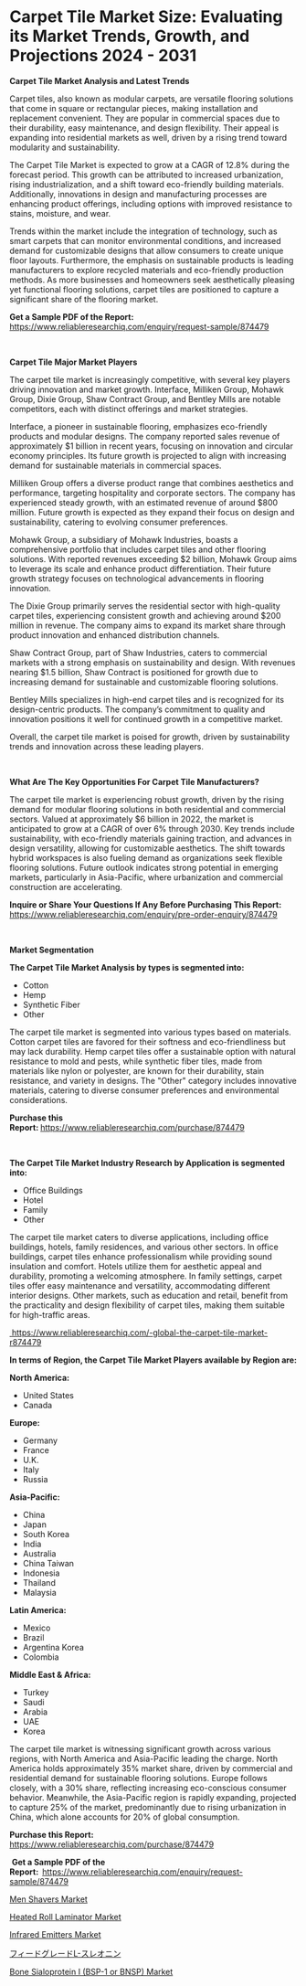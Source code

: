 <p><h1>Carpet Tile Market Size: Evaluating its Market Trends, Growth, and Projections 2024 - 2031</h1></p><p><strong>Carpet Tile Market Analysis and Latest Trends</strong></p>
<p><p>Carpet tiles, also known as modular carpets, are versatile flooring solutions that come in square or rectangular pieces, making installation and replacement convenient. They are popular in commercial spaces due to their durability, easy maintenance, and design flexibility. Their appeal is expanding into residential markets as well, driven by a rising trend toward modularity and sustainability.</p><p>The Carpet Tile Market is expected to grow at a CAGR of 12.8% during the forecast period. This growth can be attributed to increased urbanization, rising industrialization, and a shift toward eco-friendly building materials. Additionally, innovations in design and manufacturing processes are enhancing product offerings, including options with improved resistance to stains, moisture, and wear.</p><p>Trends within the market include the integration of technology, such as smart carpets that can monitor environmental conditions, and increased demand for customizable designs that allow consumers to create unique floor layouts. Furthermore, the emphasis on sustainable products is leading manufacturers to explore recycled materials and eco-friendly production methods. As more businesses and homeowners seek aesthetically pleasing yet functional flooring solutions, carpet tiles are positioned to capture a significant share of the flooring market.</p></p>
<p><strong>Get a Sample PDF of the Report:&nbsp;</strong> <a href="https://www.reliableresearchiq.com/enquiry/request-sample/874479">https://www.reliableresearchiq.com/enquiry/request-sample/874479</a></p>
<p>&nbsp;</p>
<p><strong>Carpet Tile Major Market Players</strong></p>
<p><p>The carpet tile market is increasingly competitive, with several key players driving innovation and market growth. Interface, Milliken Group, Mohawk Group, Dixie Group, Shaw Contract Group, and Bentley Mills are notable competitors, each with distinct offerings and market strategies.</p><p>Interface, a pioneer in sustainable flooring, emphasizes eco-friendly products and modular designs. The company reported sales revenue of approximately $1 billion in recent years, focusing on innovation and circular economy principles. Its future growth is projected to align with increasing demand for sustainable materials in commercial spaces.</p><p>Milliken Group offers a diverse product range that combines aesthetics and performance, targeting hospitality and corporate sectors. The company has experienced steady growth, with an estimated revenue of around $800 million. Future growth is expected as they expand their focus on design and sustainability, catering to evolving consumer preferences.</p><p>Mohawk Group, a subsidiary of Mohawk Industries, boasts a comprehensive portfolio that includes carpet tiles and other flooring solutions. With reported revenues exceeding $2 billion, Mohawk Group aims to leverage its scale and enhance product differentiation. Their future growth strategy focuses on technological advancements in flooring innovation.</p><p>The Dixie Group primarily serves the residential sector with high-quality carpet tiles, experiencing consistent growth and achieving around $200 million in revenue. The company aims to expand its market share through product innovation and enhanced distribution channels.</p><p>Shaw Contract Group, part of Shaw Industries, caters to commercial markets with a strong emphasis on sustainability and design. With revenues nearing $1.5 billion, Shaw Contract is positioned for growth due to increasing demand for sustainable and customizable flooring solutions.</p><p>Bentley Mills specializes in high-end carpet tiles and is recognized for its design-centric products. The company’s commitment to quality and innovation positions it well for continued growth in a competitive market.</p><p>Overall, the carpet tile market is poised for growth, driven by sustainability trends and innovation across these leading players.</p></p>
<p>&nbsp;</p>
<p><strong>What Are The Key Opportunities For Carpet Tile Manufacturers?</strong></p>
<p><p>The carpet tile market is experiencing robust growth, driven by the rising demand for modular flooring solutions in both residential and commercial sectors. Valued at approximately $6 billion in 2022, the market is anticipated to grow at a CAGR of over 6% through 2030. Key trends include sustainability, with eco-friendly materials gaining traction, and advances in design versatility, allowing for customizable aesthetics. The shift towards hybrid workspaces is also fueling demand as organizations seek flexible flooring solutions. Future outlook indicates strong potential in emerging markets, particularly in Asia-Pacific, where urbanization and commercial construction are accelerating.</p></p>
<p><strong>Inquire or Share Your Questions If Any Before Purchasing This Report:</strong> <a href="https://www.reliableresearchiq.com/enquiry/pre-order-enquiry/874479">https://www.reliableresearchiq.com/enquiry/pre-order-enquiry/874479</a></p>
<p>&nbsp;</p>
<p><strong>Market Segmentation</strong></p>
<p><strong>The Carpet Tile Market Analysis by types is segmented into:</strong></p>
<p><ul><li>Cotton</li><li>Hemp</li><li>Synthetic Fiber</li><li>Other</li></ul></p>
<p><p>The carpet tile market is segmented into various types based on materials. Cotton carpet tiles are favored for their softness and eco-friendliness but may lack durability. Hemp carpet tiles offer a sustainable option with natural resistance to mold and pests, while synthetic fiber tiles, made from materials like nylon or polyester, are known for their durability, stain resistance, and variety in designs. The "Other" category includes innovative materials, catering to diverse consumer preferences and environmental considerations.</p></p>
<p><strong>Purchase this Report:&nbsp;</strong><a href="https://www.reliableresearchiq.com/purchase/874479">https://www.reliableresearchiq.com/purchase/874479</a></p>
<p>&nbsp;</p>
<p><strong>The Carpet Tile Market Industry Research by Application is segmented into:</strong></p>
<p><ul><li>Office Buildings</li><li>Hotel</li><li>Family</li><li>Other</li></ul></p>
<p><p>The carpet tile market caters to diverse applications, including office buildings, hotels, family residences, and various other sectors. In office buildings, carpet tiles enhance professionalism while providing sound insulation and comfort. Hotels utilize them for aesthetic appeal and durability, promoting a welcoming atmosphere. In family settings, carpet tiles offer easy maintenance and versatility, accommodating different interior designs. Other markets, such as education and retail, benefit from the practicality and design flexibility of carpet tiles, making them suitable for high-traffic areas.</p></p>
<p><a href="https://www.reliableresearchiq.com/-global-the-carpet-tile-market-r874479">&nbsp;https://www.reliableresearchiq.com/-global-the-carpet-tile-market-r874479</a></p>
<p><strong>In terms of Region, the Carpet Tile Market Players available by Region are:</strong></p>
<p>
    <p> <strong> North America: </strong>
        <ul>
            <li>United States</li>
            <li>Canada</li>
        </ul>
        </p> 
    <p> <strong> Europe: </strong>
        <ul>
            <li>Germany</li>
            <li>France</li>
            <li>U.K.</li>
            <li>Italy</li>
            <li>Russia</li>
        </ul>
        </p> 
    <p> <strong> Asia-Pacific: </strong>
        <ul>
            <li>China</li>
            <li>Japan</li>
            <li>South Korea</li>
            <li>India</li>
            <li>Australia</li>
            <li>China Taiwan</li>
            <li>Indonesia</li>
            <li>Thailand</li>
            <li>Malaysia</li>
        </ul>
        </p> 
    <p> <strong> Latin America: </strong>
        <ul>
            <li>Mexico</li>
            <li>Brazil</li>
            <li>Argentina Korea</li>
            <li>Colombia</li>
        </ul>
        </p> 
    <p> <strong> Middle East & Africa: </strong>
        <ul>
            <li>Turkey</li>
            <li>Saudi</li>
            <li>Arabia</li>
            <li>UAE</li>
            <li>Korea</li>
        </ul>
    </p>
    </p>
<p><p>The carpet tile market is witnessing significant growth across various regions, with North America and Asia-Pacific leading the charge. North America holds approximately 35% market share, driven by commercial and residential demand for sustainable flooring solutions. Europe follows closely, with a 30% share, reflecting increasing eco-conscious consumer behavior. Meanwhile, the Asia-Pacific region is rapidly expanding, projected to capture 25% of the market, predominantly due to rising urbanization in China, which alone accounts for 20% of global consumption.</p></p>
<p><strong>Purchase this Report: </strong><a href="https://www.reliableresearchiq.com/purchase/874479">https://www.reliableresearchiq.com/purchase/874479</a></p>
<p>&nbsp;<strong>Get a Sample PDF of the Report:&nbsp;&nbsp;</strong><a href="https://www.reliableresearchiq.com/enquiry/request-sample/874479">https://www.reliableresearchiq.com/enquiry/request-sample/874479</a></p>
<p><strong></strong></p>
<p><p><a href="https://medium.com/@188drusilla/this-men-shavers-market-research-report-evaluates-the-key-market-trends-drivers-and-affecting-a0332248e9e6">Men Shavers Market</a></p><p><a href="https://www.linkedin.com/pulse/heated-roll-laminator-market-global-regional-analysis-focus-qcjpc?trackingId=UrrUBX83SfmwD3%2BYKLiRcQ%3D%3D">Heated Roll Laminator Market</a></p><p><a href="https://www.linkedin.com/pulse/global-market-pulse-trends-growth-analysis-infrared-emitters-hjuoc?trackingId=Sak2efRrSemw%2FzIPixFOoQ%3D%3D">Infrared Emitters Market</a></p><p><a href="https://medium.com/@fsde4w/feed-grade-l-threonine-market-%E3%81%AF-%E3%82%B3%E3%82%B9%E3%83%88%E7%AE%A1%E7%90%86%E3%81%A8%E5%8A%B9%E7%8E%87%E5%90%91%E4%B8%8A%E3%82%92%E5%84%AA%E5%85%88%E3%81%97%E3%81%BE%E3%81%99-%E3%81%95%E3%82%89%E3%81%AB-%E5%A0%B1%E5%91%8A%E6%9B%B8%E3%81%AF%E5%B8%82%E5%A0%B4%E3%81%AE%E9%9C%80%E8%A6%81%E9%9D%A2%E3%81%A8%E4%BE%9B%E7%B5%A6%E9%9D%A2%E3%81%AE%E4%B8%A1%E6%96%B9%E3%82%92%E3%82%AB%E3%83%90%E3%83%BC%E3%81%97%E3%81%A6%E3%81%84%E3%81%BE%E3%81%99-feed-grade-9ba2836087e2">フィードグレードL-スレオニン</a></p><p><a href="https://github.com/MelgarBasny/Market-Research-Report-List-1/blob/main/bone-sialoprotein-i-bsp-1-or-bnsp-market.md">Bone Sialoprotein I (BSP-1 or BNSP) Market</a></p></p>